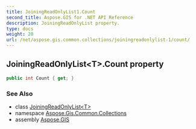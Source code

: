 ```yaml
---
title: JoiningReadOnlyList1.Count
second_title: Aspose.GIS for .NET API Reference
description: JoiningReadOnlyList property. 
type: docs
weight: 20
url: /net/aspose.gis.common.collections/joiningreadonlylist-1/count/
---
```

## JoiningReadOnlyList&lt;T&gt;.Count property

```csharp
public int Count { get; }
```

### See Also

* class [JoiningReadOnlyList&lt;T&gt;](../)
* namespace [Aspose.Gis.Common.Collections](../../joiningreadonlylist-1/)
* assembly [Aspose.GIS](../../../)


